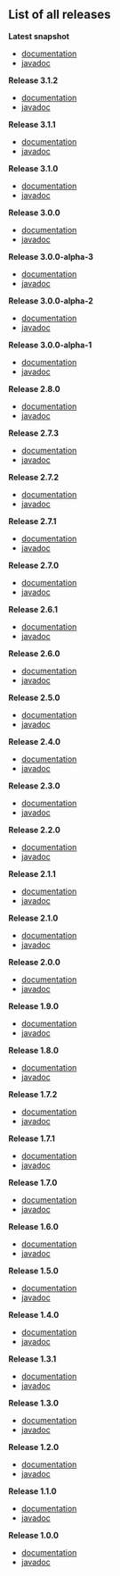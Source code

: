 
## List of all releases ##

**Latest snapshot**
- [documentation](http://text-io.beryx.org/snapshots/latest)
- [javadoc](http://text-io.beryx.org/snapshots/latest/javadoc)

**Release 3.1.2**
  - [documentation](http://text-io.beryx.org/releases/3.1.2)
  - [javadoc](http://text-io.beryx.org/releases/3.1.2/javadoc)

**Release 3.1.1**
  - [documentation](http://text-io.beryx.org/releases/3.1.1)
  - [javadoc](http://text-io.beryx.org/releases/3.1.1/javadoc)

**Release 3.1.0**
  - [documentation](http://text-io.beryx.org/releases/3.1.0)
  - [javadoc](http://text-io.beryx.org/releases/3.1.0/javadoc)

**Release 3.0.0**
  - [documentation](http://text-io.beryx.org/releases/3.0.0)
  - [javadoc](http://text-io.beryx.org/releases/3.0.0/javadoc)

**Release 3.0.0-alpha-3**
  - [documentation](http://text-io.beryx.org/releases/3.0.0-alpha-3)
  - [javadoc](http://text-io.beryx.org/releases/3.0.0-alpha-3/javadoc)

**Release 3.0.0-alpha-2**
  - [documentation](http://text-io.beryx.org/releases/3.0.0-alpha-2)
  - [javadoc](http://text-io.beryx.org/releases/3.0.0-alpha-2/javadoc)

**Release 3.0.0-alpha-1**
  - [documentation](http://text-io.beryx.org/releases/3.0.0-alpha-1)
  - [javadoc](http://text-io.beryx.org/releases/3.0.0-alpha-1/javadoc)

**Release 2.8.0**
  - [documentation](http://text-io.beryx.org/releases/2.8.0)
  - [javadoc](http://text-io.beryx.org/releases/2.8.0/javadoc)

**Release 2.7.3**
  - [documentation](http://text-io.beryx.org/releases/2.7.3)
  - [javadoc](http://text-io.beryx.org/releases/2.7.3/javadoc)

**Release 2.7.2**
  - [documentation](http://text-io.beryx.org/releases/2.7.2)
  - [javadoc](http://text-io.beryx.org/releases/2.7.2/javadoc)

**Release 2.7.1**
  - [documentation](http://text-io.beryx.org/releases/2.7.1)
  - [javadoc](http://text-io.beryx.org/releases/2.7.1/javadoc)

**Release 2.7.0**
  - [documentation](http://text-io.beryx.org/releases/2.7.0)
  - [javadoc](http://text-io.beryx.org/releases/2.7.0/javadoc)

**Release 2.6.1**
  - [documentation](http://text-io.beryx.org/releases/2.6.1)
  - [javadoc](http://text-io.beryx.org/releases/2.6.1/javadoc)

**Release 2.6.0**
  - [documentation](http://text-io.beryx.org/releases/2.6.0)
  - [javadoc](http://text-io.beryx.org/releases/2.6.0/javadoc)

**Release 2.5.0**
  - [documentation](http://text-io.beryx.org/releases/2.5.0)
  - [javadoc](http://text-io.beryx.org/releases/2.5.0/javadoc)

**Release 2.4.0**
  - [documentation](http://text-io.beryx.org/releases/2.4.0)
  - [javadoc](http://text-io.beryx.org/releases/2.4.0/javadoc)

**Release 2.3.0**
  - [documentation](http://text-io.beryx.org/releases/2.3.0)
  - [javadoc](http://text-io.beryx.org/releases/2.3.0/javadoc)

**Release 2.2.0**
  - [documentation](http://text-io.beryx.org/releases/2.2.0)
  - [javadoc](http://text-io.beryx.org/releases/2.2.0/javadoc)

**Release 2.1.1**
  - [documentation](http://text-io.beryx.org/releases/2.1.1)
  - [javadoc](http://text-io.beryx.org/releases/2.1.1/javadoc)

**Release 2.1.0**
  - [documentation](http://text-io.beryx.org/releases/2.1.0)
  - [javadoc](http://text-io.beryx.org/releases/2.1.0/javadoc)

**Release 2.0.0**
  - [documentation](http://text-io.beryx.org/releases/2.0.0)
  - [javadoc](http://text-io.beryx.org/releases/2.0.0/javadoc)

**Release 1.9.0**
  - [documentation](http://text-io.beryx.org/releases/1.9.0)
  - [javadoc](http://text-io.beryx.org/releases/1.9.0/javadoc)

**Release 1.8.0**
  - [documentation](http://text-io.beryx.org/releases/1.8.0)
  - [javadoc](http://text-io.beryx.org/releases/1.8.0/javadoc)

**Release 1.7.2**
  - [documentation](http://text-io.beryx.org/releases/1.7.2)
  - [javadoc](http://text-io.beryx.org/releases/1.7.2/javadoc)

**Release 1.7.1**
  - [documentation](http://text-io.beryx.org/releases/1.7.1)
  - [javadoc](http://text-io.beryx.org/releases/1.7.1/javadoc)

**Release 1.7.0**
  - [documentation](http://text-io.beryx.org/releases/1.7.0)
  - [javadoc](http://text-io.beryx.org/releases/1.7.0/javadoc)

**Release 1.6.0**
  - [documentation](http://text-io.beryx.org/releases/1.6.0)
  - [javadoc](http://text-io.beryx.org/releases/1.6.0/javadoc)

**Release 1.5.0**
  - [documentation](http://text-io.beryx.org/releases/1.5.0)
  - [javadoc](http://text-io.beryx.org/releases/1.5.0/javadoc)

**Release 1.4.0**
  - [documentation](http://text-io.beryx.org/releases/1.4.0)
  - [javadoc](http://text-io.beryx.org/releases/1.4.0/javadoc)

**Release 1.3.1**
  - [documentation](http://text-io.beryx.org/releases/1.3.1)
  - [javadoc](http://text-io.beryx.org/releases/1.3.1/javadoc)

**Release 1.3.0**
  - [documentation](http://text-io.beryx.org/releases/1.3.0)
  - [javadoc](http://text-io.beryx.org/releases/1.3.0/javadoc)

**Release 1.2.0**
  - [documentation](http://text-io.beryx.org/releases/1.2.0)
  - [javadoc](http://text-io.beryx.org/releases/1.2.0/javadoc)

**Release 1.1.0**
  - [documentation](http://text-io.beryx.org/releases/1.1.0)
  - [javadoc](http://text-io.beryx.org/releases/1.1.0/javadoc)

**Release 1.0.0**
  - [documentation](http://text-io.beryx.org/releases/1.0.0)
  - [javadoc](http://text-io.beryx.org/releases/1.0.0/javadoc)


